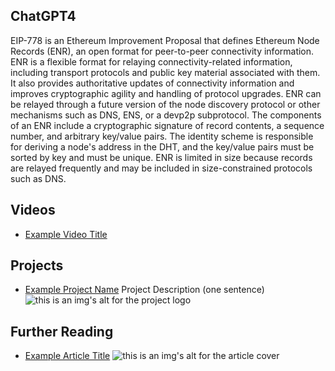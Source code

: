 ## ChatGPT4

EIP-778 is an Ethereum Improvement Proposal that defines Ethereum Node Records (ENR), an open format for peer-to-peer connectivity information. ENR is a flexible format for relaying connectivity-related information, including transport protocols and public key material associated with them. It also provides authoritative updates of connectivity information and improves cryptographic agility and handling of protocol upgrades. ENR can be relayed through a future version of the node discovery protocol or other mechanisms such as DNS, ENS, or a devp2p subprotocol. The components of an ENR include a cryptographic signature of record contents, a sequence number, and arbitrary key/value pairs. The identity scheme is responsible for deriving a node's address in the DHT, and the key/value pairs must be sorted by key and must be unique. ENR is limited in size because records are relayed frequently and may be included in size-constrained protocols such as DNS.

## Videos

- [Example Video Title](https://www.youtube.com/watch?v=TDGq4aeevgY)

## Projects

- [Example Project Name](https://xxxx.xxx/xxxxx) Project Description (one sentence) ![this is an img's alt for the project logo](https://xxxx.xxx/project-logo.xxx)

## Further Reading

- [Example Article Title](https://xxxx.xxx/xxxxx) ![this is an img's alt for the article cover](https://xxxx.xxx/article-cover.xxx)
